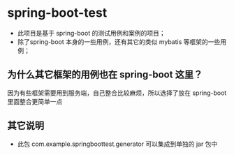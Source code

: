 # spring-boot-test
- 此项目是基于 spring-boot 的测试用例和案例的项目；
- 除了spring-boot 本身的一些用例，还有其它的类似 mybatis 等框架的一些用例；
## 为什么其它框架的用例也在 spring-boot 这里？
因为有些框架需要用到服务端，自己整合比较麻烦，所以选择了放在 spring-boot 里面整合更简单一点

## 其它说明
- 此包 com.example.springboottest.generator 可以集成到单独的 jar 包中